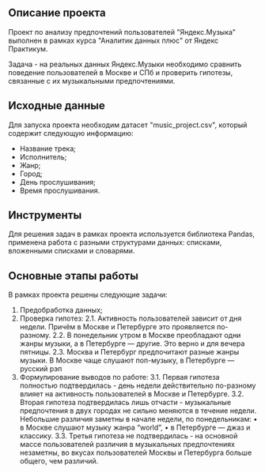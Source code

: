 ## Описание проекта 
Проект по анализу предпочтений пользователей "Яндекс.Музыка" выполнен в рамках курса "Аналитик данных плюс" от Яндекс Практикум. 

Задача - на реальных данных Яндекс.Музыки необходимо сравнить поведение пользователей в Москве и СПб и проверить гипотезы, связанные с их музыкальными предпочтениями.

## Исходные данные
Для запуска проекта необходим датасет "music_project.csv", который содержит следующую информацию:
- Название трека;
- Исполнитель;
- Жанр;
- Город;
- День прослушивания;
- Время прослушивания.

## Инструменты
Для решения задач в рамках проекта используется библиотека Pandas, применена работа с разными структурами данных: списками, вложенными списками и словарями.

## Основные этапы работы
В рамках проекта решены следующие задачи:
1.	Предобработка данных;
2.	Проверка гипотез:
2.1.	Активность пользователей зависит от дня недели. Причём в Москве и Петербурге это проявляется по-разному.
2.2.	В понедельник утром в Москве преобладают одни жанры музыки, а в Петербурге — другие. Это верно и для вечера пятницы.
2.3.	Москва и Петербург предпочитают разные жанры музыки. В Москве чаще слушают поп-музыку, в Петербурге — русский рэп
3.	Формулирование выводов по работе:
3.1. Первая гипотеза полностью подтвердилась - день недели действительно по-разному влияет на активность пользователей в Москве и Петербурге.
3.2. Вторая гипотеза подтвердилась лишь отчасти - музыкальные предпочтения в двух городах не сильно меняются в течение недели. Небольшие различия заметны в начале недели, по понедельникам:
•	в Москве слушают музыку жанра “world”,
•	в Петербурге — джаз и классику.
3.3. Третья гипотеза не подтвердилась - на основной массе пользователей различия в музыкальных предпочтениях незаметны, во вкусах пользователей Москвы и Петербурга больше общего, чем различий. 

